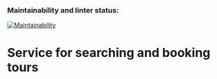### Maintainability and linter status:

[![Maintainability](https://api.codeclimate.com/v1/badges/79c5ca317ba0ea2a611b/maintainability)](https://codeclimate.com/github/nikolaydlv/tourism-booking-service/maintainability)

# Service for searching and booking tours